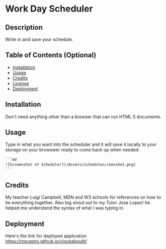 # Work Day Scheduler 

## Description

Write in and save your schedule. 

## Table of Contents (Optional)

- [Installation](#installation)
- [Usage](#usage)
- [Credits](#credits)
- [License](#license)
- [Deployment](#deployment)

## Installation

Don't need anything other than a browser that can run HTML 5 documents. 

## Usage

Type in what you want into the scheduler and it will save it locally to your storage on your browswer ready to come back up when needed. 

    ```md
    ![Screenshot of Scheduler](/Assets/schedulescreenshot.png)
    ```

## Credits

My teacher Luigi Campbell, MDN and W3 schools for references on how to tie everything together. Also big shout out to my Tutor Jose Lopez! he helped me understand the syntax of what I was typing in. 

## Deployment

Here's the link for deployed application
https://rtocastro.github.io/clockaboutit/